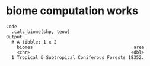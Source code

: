 # biome computation works

    Code
      .calc_biome(shp, teow)
    Output
      # A tibble: 1 x 2
        biomes                                      area
        <chr>                                      <dbl>
      1 Tropical & Subtropical Coniferous Forests 18352.

